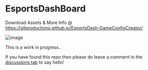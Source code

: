 # EsportsDashBoard

Download Assets & More Info @ https://gitproductions.github.io/EsportsDash-GameConfigCreator/

![image](https://github.com/user-attachments/assets/37ab52fa-30df-44b6-b57e-abd5480d13f1)


This is a work in progress.. 

If you have found this repo then please do leave a comment in the [discussions tab](https://github.com/GitProductions/EsportsDashBoard/discussions) to say hello!




